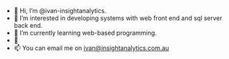 - 👋 Hi, I’m @ivan-insightanalytics.
- 👀 I’m interested in developing systems with web front end and sql server back end.
- 🌱 I’m currently learning web-based programming.
- 💞
- 📫 You can email me on ivan@insightanalytics.com.au
<!---
ivan-insightanalytics/ivan-insightanalytics is a ✨ special ✨ repository because its `README.md` (this file) appears on your GitHub profile.
You can click the Preview link to take a look at your changes.
--->
